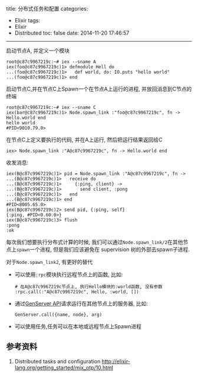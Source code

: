 title: 分布式任务和配置
categories:
  - Elixir
tags:
  - Elixir
  - Distributed
toc: false
date: 2014-11-20 17:46:57
---

启动节点A, 并定义一个模块

```
root@c87c9967219c:~# iex --sname A
iex(foo@c87c9967219c)1> defmodule Hell do
...(foo@c87c9967219c)1>   def world, do: IO.puts "hello world"
...(foo@c87c9967219c)1> end
```

启动节点C,并在节点C上Spawn一个在节点A上运行的进程, 并放回消息到C节点的终端

```
root@c87c9967219c:~# iex --sname C
iex(bar@c87c9967219c)1> Node.spawn_link :"foo@c87c9967219c", fn -> Hello.world end
hello world
#PID<9010.79.0>
```

在节点C上定义要执行的代码, 并在A上运行, 然后把运行结果返回给C

```
iex> Node.spawn_link :"A@c87c9967219c", fn -> Hello.world end
```

收发消息:

```
iex(B@c87c9967219c)1> pid = Node.spawn_link :"A@c87c9967219c", fn ->
...(B@c87c9967219c)1>   receive do
...(B@c87c9967219c)1>     {:ping, client} ->
...(B@c87c9967219c)1>       send client, :pong
...(B@c87c9967219c)1>   end
...(B@c87c9967219c)1> end
#PID<8005.65.0>
iex(B@c87c9967219c)2> send pid, {:ping, self}
{:ping, #PID<0.60.0>}
iex(B@c87c9967219c)3> flush
:pong
:ok
```

每次我们想要执行分布式计算的时候, 我们可以通过`Node.spawn_link/2`在其他节点上`spawn`一个进程, 但是我们应该避免在 supervision 树的外部去spawn子进程.

对于`Node.spawn_link2`, 有更好的替代

- 可以使用`:rpc`模块执行远程节点上的函数, 比如:
    ```
    # 在A@c87c9967219c节点上, 执行Hello模块的:world函数, 没有参数
    :rpc.call(:"A@c87c9967219c", Hello, :world, [])
    ```
- 通过[GenServer API](http://elixir-lang.org/docs/master/elixir/GenServer.html#call/3)请求运行在其他节点上的服务器, 比如:
    ```
    GenServer.call({name, node}, arg)
    ```
- 可以使用任务,任务可以在本地或远程节点上Spawn进程

## 参考资料

1. Distributed tasks and configuration
http://elixir-lang.org/getting_started/mix_otp/10.html

